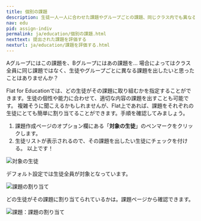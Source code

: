 ```yaml
---
title: 個別の課題
description: 生徒一人一人に合わせた課題やグループごとの課題、同じクラス内でも異なる課題を生徒に割り当てる方法を紹介します。複雑そうに聞こえる作業も、Flatではたった2ステップで完了できます。
nav: edu
pid: assign-indiv
permalink: ja/education/個別の課題.html
nexttext: 提出された課題を評価する
nexturl: ja/education/課題を評価する.html
---
```


Aグループにはこの課題を、Bグループにはあの課題を…
場合によってはクラス全員に同じ課題ではなく、生徒やグループごとに異なる課題を出したいと思ったことはありませんか？

Flat for Educationでは、どの生徒がその課題に取り組むかを指定することができます。生徒の個性や能力に合わせて、適切な内容の課題を出すことも可能です。
複雑そうに聞こえるかもしれませんが、Flat上であれば、課題をそれぞれの生徒にとても簡単に割り当てることができます。手順を確認してみましょう。
<br>

1. 課題作成ページのオプション欄にある「**対象の生徒**」のペンマークをクリックします。
2. 生徒リストが表示されるので、その課題を出したい生徒にチェックを付ける。
以上です！

![対象の生徒](/help/assets/img/edu-ja/assign-individual-students.png)

デフォルト設定では生徒全員が対象となっています。

![課題の割り当て](/help/assets/img/edu-ja/assign-individual-students-selection.png)

どの生徒がその課題に割り当てられているかは。課題ページから確認できます。

![課題：課題の割り当て](/help/assets/img/edu-ja/assign-individual-students-view.png)
